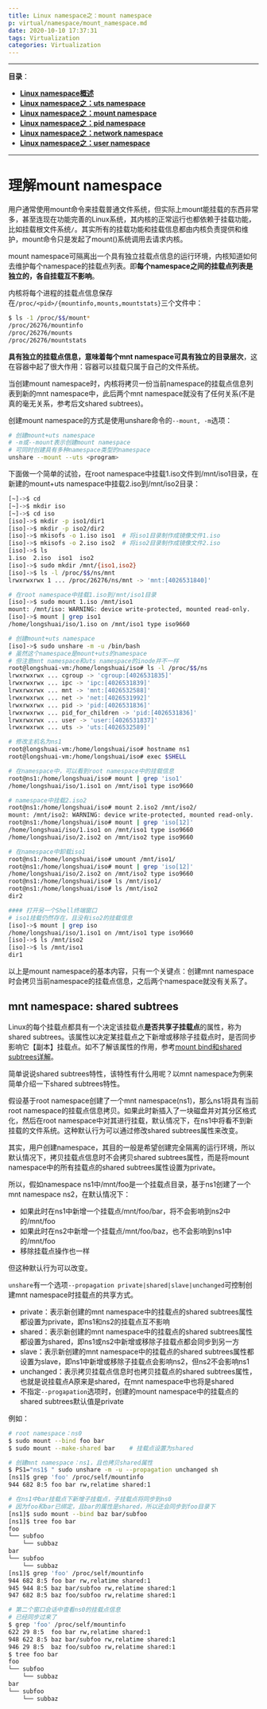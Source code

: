 ```yaml
---
title: Linux namespace之：mount namespace
p: virtual/namespace/mount_namespace.md
date: 2020-10-10 17:37:31
tags: Virtualization
categories: Virtualization
---
```


--------
**目录**：  
- **[Linux namespace概述](/virtual/namespace/ns_overview)**  
- **[Linux namespace之：uts namespace](/virtual/namespace/uts_namespace)**  
- **[Linux namespace之：mount namespace](/virtual/namespace/mount_namespace)**  
- **[Linux namespace之：pid namespace](/virtual/namespace/pid_namespace)**  
- **[Linux namespace之：network namespace](/virtual/namespace/network_namespace)**  
- **[Linux namespace之：user namespace](/virtual/namespace/user_namespace)**  

--------

# 理解mount namespace

用户通常使用mount命令来挂载普通文件系统，但实际上mount能挂载的东西非常多，甚至连现在功能完善的Linux系统，其内核的正常运行也都依赖于挂载功能，比如挂载根文件系统`/`。其实所有的挂载功能和挂载信息都由内核负责提供和维护，mount命令只是发起了mount()系统调用去请求内核。

mount namespace可隔离出一个具有独立挂载点信息的运行环境，内核知道如何去维护每个namespace的挂载点列表。即**每个namespace之间的挂载点列表是独立的，各自挂载互不影响**。

内核将每个进程的挂载点信息保存在`/proc/<pid>/{mountinfo,mounts,mountstats}`三个文件中：

```bash
$ ls -1 /proc/$$/mount*
/proc/26276/mountinfo
/proc/26276/mounts
/proc/26276/mountstats
```

**具有独立的挂载点信息，意味着每个mnt namespace可具有独立的目录层次**，这在容器中起了很大作用：容器可以挂载只属于自己的文件系统。

当创建mount namespace时，内核将拷贝一份当前namespace的挂载点信息列表到新的mnt namespace中，此后两个mnt namespace就没有了任何关系(不是真的毫无关系，参考后文shared subtrees)。

创建mount namespace的方式是使用unshare命令的`--mount, -m`选项：

```bash
# 创建mount+uts namespace
# -m或--mount表示创建mount namespace
# 可同时创建具有多种namespace类型的namespace
unshare --mount --uts <program>
```

下面做一个简单的试验，在root namespace中挂载1.iso文件到/mnt/iso1目录，在新建的mount+uts namespace中挂载2.iso到/mnt/iso2目录：

```bash
[~]->$ cd
[~]->$ mkdir iso
[~]->$ cd iso
[iso]->$ mkdir -p iso1/dir1
[iso]->$ mkdir -p iso2/dir2  
[iso]->$ mkisofs -o 1.iso iso1  # 将iso1目录制作成镜像文件1.iso
[iso]->$ mkisofs -o 2.iso iso2  # 将iso2目录制作成镜像文件2.iso
[iso]->$ ls
1.iso  2.iso  iso1  iso2
[iso]->$ sudo mkdir /mnt/{iso1,iso2}
[iso]->$ ls -l /proc/$$/ns/mnt
lrwxrwxrwx 1 ... /proc/26276/ns/mnt -> 'mnt:[4026531840]'

# 在root namespace中挂载1.iso到/mnt/iso1目录
[iso]->$ sudo mount 1.iso /mnt/iso1  
mount: /mnt/iso: WARNING: device write-protected, mounted read-only.
[iso]->$ mount | grep iso1
/home/longshuai/iso/1.iso on /mnt/iso1 type iso9660

# 创建mount+uts namespace
[iso]->$ sudo unshare -m -u /bin/bash
# 虽然这个namespace是mount+uts的namespace
# 但注意mnt namespace和uts namespace的inode并不一样
root@longshuai-vm:/home/longshuai/iso# ls -l /proc/$$/ns
lrwxrwxrwx ... cgroup -> 'cgroup:[4026531835]'
lrwxrwxrwx ... ipc -> 'ipc:[4026531839]'
lrwxrwxrwx ... mnt -> 'mnt:[4026532588]'
lrwxrwxrwx ... net -> 'net:[4026531992]'
lrwxrwxrwx ... pid -> 'pid:[4026531836]'
lrwxrwxrwx ... pid_for_children -> 'pid:[4026531836]'
lrwxrwxrwx ... user -> 'user:[4026531837]'
lrwxrwxrwx ... uts -> 'uts:[4026532589]'

# 修改主机名为ns1
root@longshuai-vm:/home/longshuai/iso# hostname ns1
root@longshuai-vm:/home/longshuai/iso# exec $SHELL

# 在namespace中，可以看到root namespace中的挂载信息
root@ns1:/home/longshuai/iso# mount | grep 'iso1' 
/home/longshuai/iso/1.iso1 on /mnt/iso1 type iso9660

# namespace中挂载2.iso2
root@ns1:/home/longshuai/iso# mount 2.iso2 /mnt/iso2/
mount: /mnt/iso2: WARNING: device write-protected, mounted read-only.
root@ns1:/home/longshuai/iso# mount | grep 'iso[12]'
/home/longshuai/iso/1.iso1 on /mnt/iso1 type iso9660
/home/longshuai/iso/2.iso2 on /mnt/iso2 type iso9660

# 在namespace中卸载iso1
root@ns1:/home/longshuai/iso# umount /mnt/iso1/
root@ns1:/home/longshuai/iso# mount | grep 'iso[12]' 
/home/longshuai/iso/2.iso2 on /mnt/iso2 type iso9660
root@ns1:/home/longshuai/iso# ls /mnt/iso1/
root@ns1:/home/longshuai/iso# ls /mnt/iso2
dir2

#### 打开另一个Shell终端窗口
# iso1挂载仍然存在，且没有iso2的挂载信息
[iso]->$ mount | grep iso
/home/longshuai/iso/1.iso1 on /mnt/iso1 type iso9660
[iso]->$ ls /mnt/iso2
[iso]->$ ls /mnt/iso1
dir1
```

以上是mount namespace的基本内容，只有一个关键点：创建mnt namespace时会拷贝当前namespace的挂载点信息，之后两个namespace就没有关系了。

## mnt namespace: shared subtrees

Linux的每个挂载点都具有一个决定该挂载点**是否共享子挂载点**的属性，称为shared subtrees。该属性以决定某挂载点之下新增或移除子挂载点时，是否同步影响它【副本】挂载点。如不了解该属性的作用，参考[mount bind和shared subtrees详解](https://www.junmajinlong.com/linux/mount_bind#shared-subtrees)。

简单说说shared subtrees特性，该特性有什么用呢？以mnt namespace为例来简单介绍一下shared subtrees特性。

假设基于root namespace创建了一个mnt namespace(ns1)，那么ns1将具有当前root namespace的挂载点信息拷贝。如果此时新插入了一块磁盘并对其分区格式化，然后在root namespace中对其进行挂载，默认情况下，在ns1中将看不到新挂载的文件系统。这种默认行为可以通过修改shared subtrees属性来改变。

其实，用户创建namespace，其目的一般是希望创建完全隔离的运行环境，所以默认情况下，拷贝挂载点信息时不会拷贝shared subtrees属性，而是将mount namespace中的所有挂载点的shared subtrees属性设置为private。

所以，假如namespace ns1中/mnt/foo是一个挂载点目录，基于ns1创建了一个mnt namespace ns2，在默认情况下：

- 如果此时在ns1中新增一个挂载点/mnt/foo/bar，将不会影响到ns2中的/mnt/foo  
- 如果此时在ns2中新增一个挂载点/mnt/foo/baz，也不会影响到ns1中的/mnt/foo  
- 移除挂载点操作也一样  

但这种默认行为可以改变。

`unshare`有一个选项`--propagation private|shared|slave|unchanged`可控制创建mnt namespace时挂载点的共享方式。

- private：表示新创建的mnt namespace中的挂载点的shared subtrees属性都设置为private，即ns1和ns2的挂载点互不影响  
- shared：表示新创建的mnt namespace中的挂载点的shared subtrees属性都设置为shared，即ns1或ns2中新增或移除子挂载点都会同步到另一方  
- slave：表示新创建的mnt namespace中的挂载点的shared subtrees属性都设置为slave，即ns1中新增或移除子挂载点会影响ns2，但ns2不会影响ns1  
- unchanged：表示拷贝挂载点信息时也拷贝挂载点的shared subtrees属性，也就是说挂载点A原来是shared，在mnt namespace中也将是shared  
- 不指定`--progapation`选项时，创建的mount namespace中的挂载点的shared subtrees默认值是private  

例如：

```bash
# root namespace：ns0
$ sudo mount --bind foo bar
$ sudo mount --make-shared bar    # 挂载点设置为shared

# 创建mnt namespace：ns1，且也拷贝shared属性
$ PS1="ns1$ " sudo unshare -m -u --propagation unchanged sh
[ns1]$ grep 'foo' /proc/self/mountinfo 
944 682 8:5 foo bar rw,relatime shared:1

# 在ns1中bar挂载点下新增子挂载点，子挂载点将同步到ns0
# 因为foo和bar已绑定，且bar的属性是shared，所以还会同步到foo目录下
[ns1]$ sudo mount --bind baz bar/subfoo
[ns1]$ tree foo bar 
foo
└── subfoo
    └── subbaz
bar
└── subfoo
    └── subbaz
[ns1]$ grep 'foo' /proc/self/mountinfo
944 682 8:5 foo bar rw,relatime shared:1
945 944 8:5 baz bar/subfoo rw,relatime shared:1
947 682 8:5 baz foo/subfoo rw,relatime shared:1

# 第二个窗口会话中查看ns0的挂载点信息
# 已经同步过来了
$ grep 'foo' /proc/self/mountinfo
622 29 8:5  foo bar rw,relatime shared:1
948 622 8:5 baz bar/subfoo rw,relatime shared:1
946 29 8:5  baz foo/subfoo rw,relatime shared:1
$ tree foo bar 
foo
└── subfoo
    └── subbaz
bar
└── subfoo
    └── subbaz
```

